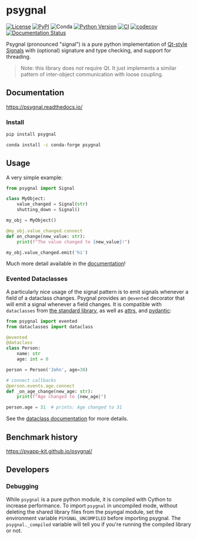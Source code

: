 # psygnal

[![License](https://img.shields.io/pypi/l/psygnal.svg?color=green)](https://github.com/pyapp-kit/psygnal/raw/master/LICENSE)
[![PyPI](https://img.shields.io/pypi/v/psygnal.svg?color=green)](https://pypi.org/project/psygnal)
![Conda](https://img.shields.io/conda/v/conda-forge/psygnal)
[![Python Version](https://img.shields.io/pypi/pyversions/psygnal.svg?color=green)](https://python.org)
[![CI](https://github.com/pyapp-kit/psygnal/actions/workflows/test.yml/badge.svg)](https://github.com/pyapp-kit/psygnal/actions/workflows/test.yml)
[![codecov](https://codecov.io/gh/pyapp-kit/psygnal/branch/main/graph/badge.svg?token=qGnz9GXpEb)](https://codecov.io/gh/pyapp-kit/psygnal)
[![Documentation Status](https://readthedocs.org/projects/psygnal/badge/?version=latest)](https://psygnal.readthedocs.io/en/latest/?badge=latest)

Psygnal (pronounced "signal") is a pure python implementation of
[Qt-style Signals](https://doc.qt.io/qt-5/signalsandslots.html) with
(optional) signature and type checking, and support for threading.

> Note: this library does _not_ require Qt. It just implements a similar pattern of inter-object communication with loose coupling.

## Documentation

https://psygnal.readthedocs.io/

### Install

```sh
pip install psygnal
```

```sh
conda install -c conda-forge psygnal
```

## Usage

A very simple example:

```python
from psygnal import Signal

class MyObject:
    value_changed = Signal(str)
    shutting_down = Signal()

my_obj = MyObject()

@my_obj.value_changed.connect
def on_change(new_value: str):
    print(f"The value changed to {new_value}!")

my_obj.value_changed.emit('hi')
```

Much more detail available in the [documentation](https://psygnal.readthedocs.io/)!

### Evented Dataclasses

A particularly nice usage of the signal pattern is to emit signals whenever a
field of a dataclass changes. Psygnal provides an `@evented` decorator that will
emit a signal whenever a field changes.  It is compatible with `dataclasses`
from [the standard library](https://docs.python.org/3/library/dataclasses.html),
as well as [attrs](https://www.attrs.org/en/stable/), and
[pydantic](https://pydantic-docs.helpmanual.io):

```python
from psygnal import evented
from dataclasses import dataclass

@evented
@dataclass
class Person:
    name: str
    age: int = 0

person = Person('John', age=30)

# connect callbacks
@person.events.age.connect
def _on_age_change(new_age: str):
    print(f"Age changed to {new_age}")

person.age = 31  # prints: Age changed to 31
```

See the [dataclass documentation](https://psygnal.readthedocs.io/en/latest/dataclasses/) for more details.


## Benchmark history

https://pyapp-kit.github.io/psygnal/

## Developers

### Debugging

While `psygnal` is a pure python module, it is compiled with Cython to increase
performance.  To import `psygnal` in uncompiled mode, without deleting the
shared library files from the psyngal module, set the environment variable
`PSYGNAL_UNCOMPILED` before importing psygnal.  The `psygnal._compiled` variable
will tell you if you're running the compiled library or not.
